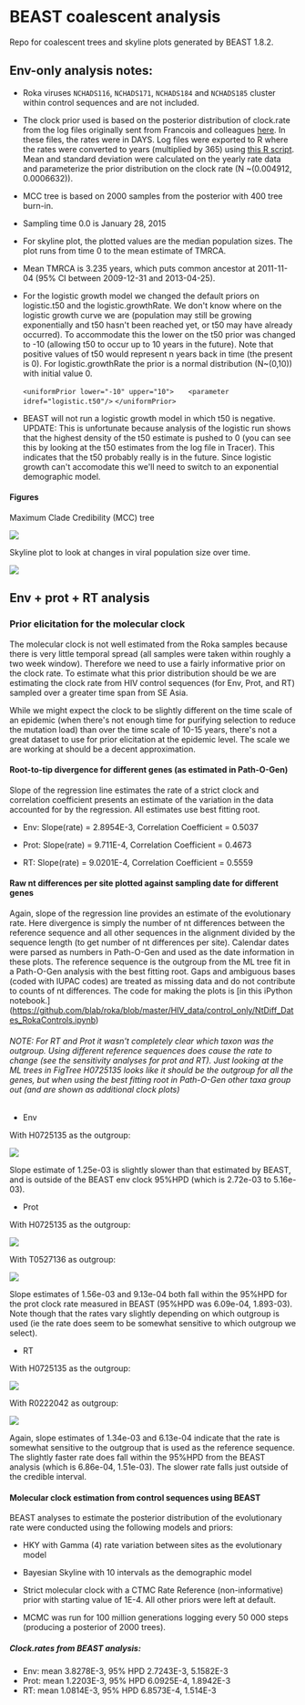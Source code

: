 # BEAST coalescent analysis

Repo for coalescent trees and skyline plots generated by BEAST 1.8.2.

## Env-only analysis notes:

* Roka viruses `NCHADS116`, `NCHADS171`, `NCHADS184` and `NCHADS185` cluster within control sequences and are not included.

* The clock prior used is based on the posterior distribution of clock.rate from the log files originally sent from Francois and colleagues [here](https://github.com/blab/roka/tree/master/FrancoisData). In these files, the rates were in DAYS. Log files were exported to R where the rates were converted to years (multiplied by 365) using [this R script](https://github.com/blab/roka/blob/master/Scripts/R_scripts/clockprior_daytoyear.R). Mean and standard deviation were calculated on the yearly rate data and parameterize the prior distribution on the clock rate (N ~(0.004912, 0.0006632)).

* MCC tree is based on 2000 samples from the posterior with 400 tree burn-in.

* Sampling time 0.0 is January 28, 2015

* For skyline plot, the plotted values are the median population sizes. The plot runs from time 0 to the mean estimate of TMRCA.

* Mean TMRCA is 3.235 years, which puts common ancestor at 2011-11-04 (95% CI between 2009-12-31 and 2013-04-25).

* For the logistic growth model we changed the default priors on logistic.t50 and the logistic.growthRate. We don't know where on the logistic growth curve we are (population may still be growing exponentially and t50 hasn't been reached yet, or t50 may have already occurred). To accommodate this the lower on the t50 prior was changed to -10 (allowing t50 to occur up to 10 years in the future). Note that positive values of t50 would represent n years back in time (the present is 0). For logistic.growthRate the prior is a normal distribution (N~(0,10)) with initial value 0.

    `<uniformPrior lower="-10" upper="10">`
    `   <parameter idref="logistic.t50"/>`
    `</uniformPrior>`

* BEAST will not run a logistic growth model in which t50 is negative. UPDATE: This is unfortunate because analysis of the logistic run shows that the highest density of the t50 estimate is pushed to 0 (you can see this by looking at the t50 estimates from the log file in Tracer). This indicates that the t50 probably really is in the future. Since logistic growth can't accomodate this we'll need to switch to an exponential demographic model.

#### Figures

Maximum Clade Credibility (MCC) tree

![](env_only/figures/roka_env_strictYEARS_bs10.mcc.png)

Skyline plot to look at changes in viral population size over time.

![](env_only/figures/roka_skyline_YEARS.png)


## Env + prot + RT analysis 

### Prior elicitation for the molecular clock

The molecular clock is not well estimated from the Roka samples because there is very little temporal spread (all samples were taken within roughly a two week window). Therefore we need to use a fairly informative prior on the clock rate. To estimate what this prior distribution should be we are estimating the clock rate from HIV control sequences (for Env, Prot, and RT) sampled over a greater time span from SE Asia. 

While we might expect the clock to be slightly different on the time scale of an epidemic (when there's not enough time for purifying selection to reduce the mutation load) than over the time scale of 10-15 years, there's not a great dataset to use for prior elicitation at the epidemic level. The scale we are working at should be a decent approximation.

#### Root-to-tip divergence for different genes (as estimated in Path-O-Gen)

Slope of the regression line estimates the rate of a strict clock and correlation coefficient presents an estimate of the variation in the data accounted for by the regression. All estimates use best fitting root.

* Env: Slope(rate) = 2.8954E-3, Correlation Coefficient = 0.5037

* Prot: Slope(rate)	= 9.711E-4, Correlation Coefficient	= 0.4673

* RT: Slope(rate) = 9.0201E-4, Correlation Coefficient = 0.5559

#### Raw nt differences per site plotted against sampling date for different genes

Again, slope of the regression line provides an estimate of the evolutionary rate. Here divergence is simply the number of nt differences between the reference sequence and all other sequences in the alignment divided by the sequence length (to get number of nt differences per site). Calendar dates were parsed as numbers in Path-O-Gen and used as the date information in these plots. The reference sequence is the outgroup from the ML tree fit in a Path-O-Gen analysis with the best fitting root. Gaps and ambiguous bases (coded with IUPAC codes) are treated as missing data and do not contribute to counts of nt differences. The code for making the plots is [in this iPython notebook.] (https://github.com/blab/roka/blob/master/HIV_data/control_only/NtDiff_Dates_RokaControls.ipynb)

###### NOTE: For RT and Prot it wasn't completely clear which taxon was the outgroup. Using different reference sequences does cause the rate to change (see the sensitivity analyses for prot and RT). Just looking at the ML trees in FigTree H0725135 looks like it should be the outgroup for all the genes, but when using the best fitting root in Path-O-Gen other taxa group out (and are shown as additional clock plots)

* Env

With H0725135 as the outgroup:

![](controls/Raw_Clock_Plots/Env_clockplot_H0725135_OUT.png)

Slope estimate of 1.25e-03 is slightly slower than that estimated by BEAST, and is outside of the BEAST env clock 95%HPD (which is 2.72e-03 to 5.16e-03).

* Prot

With H0725135 as the outgroup:

![](controls/Raw_Clock_Plots/Prot_clockplot_H0725135_OUT.png)


With T0527136 as outgroup:

![](controls/Raw_Clock_Plots/Prot_clockplot_T0527136_OUT.png)

Slope estimates of 1.56e-03 and 9.13e-04 both fall within the 95%HPD for the prot clock rate measured in BEAST (95%HPD was 6.09e-04, 1.893-03). Note though that the rates vary slightly depending on which outgroup is used (ie the rate does seem to be somewhat sensitive to which outgroup we select).

* RT

With H0725135 as the outgroup:

![](controls/Raw_Clock_Plots/RT_clockplot_H0725135_OUT.png)

With R0222042 as outgroup:

![](controls/Raw_Clock_Plots/RT_clockplot_R0222042_OUT.png)

Again, slope estimates of 1.34e-03 and 6.13e-04 indicate that the rate is somewhat sensitive to the outgroup that is used as the reference sequence. The slightly faster rate does fall within the 95%HPD from the BEAST analysis (which is 6.86e-04, 1.51e-03). The slower rate falls just outside of the credible interval.


#### Molecular clock estimation from control sequences using BEAST

BEAST analyses to estimate the posterior distribution of the evolutionary rate were conducted using the following models and priors:

* HKY with Gamma (4) rate variation between sites as the evolutionary model

* Bayesian Skyline with 10 intervals as the demographic model

* Strict molecular clock with a CTMC Rate Reference (non-informative) prior with starting value of 1E-4. All other priors were left at default.

* MCMC was run for 100 million generations logging every 50 000 steps (producing a posterior of 2000 trees).

##### Clock.rates from BEAST analysis:
* Env: mean	3.8278E-3, 95% HPD 2.7243E-3, 5.1582E-3
* Prot: mean 1.2203E-3, 95% HPD 6.0925E-4, 1.8942E-3
* RT: mean	1.0814E-3, 95% HPD 6.8573E-4, 1.514E-3
